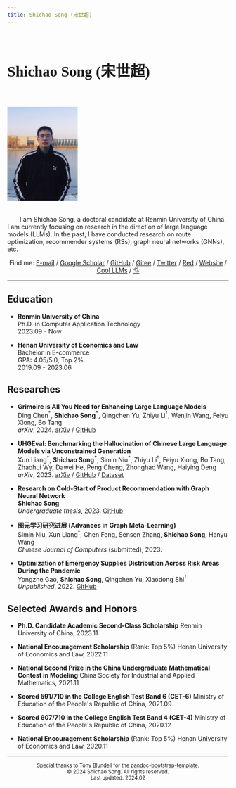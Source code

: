 ```yaml
---
title: Shichao Song (宋世超)
---
```


<br><br>

<p style="font-family: 'KaiTi'; font-size: 2em;">
    <big><strong>Shichao Song (宋世超)</strong></big>
</p><br>

<img src='./assets/avatar.jpg' alt='avatar' width='160px'><br><br>

<p style="text-indent: 2em;">
    I am Shichao Song, a doctoral candidate at Renmin University of China. I am currently focusing on research in the direction of large language models (LLMs). In the past, I have conducted research on route optimization, recommender systems (RSs), graph neural networks (GNNs), etc.
</p>

<p align='center'> Find me: 
    <a href='mailto:song.shichao@outlook.com'>E-mail</a> /
    <a href='https://scholar.google.com/citations?user=91cfp3wAAAAJ'>Google Scholar</a> /
    <a href='https://github.com/Ki-Seki'>GitHub</a> /
    <a href='https://gitee.com/ki_seki'>Gitee</a> /
    <a href='https://twitter.com/Ki_Seki_here'>Twitter</a> /
    <a href='https://www.xiaohongshu.com/user/profile/5b93c22a2169380001d3e50e'>Red</a> /
    <a href='https://ki-seki.github.io'>Website</a> /
    <a href='http://llms.cool'>Cool LLMs</a> /
    <a href='https://ki_seki.gitee.io/us'>💘</a>
</p>

------

## Education

- **Renmin University of China**  
    Ph.D. in Computer Application Technology  
    2023.09 - Now  

- **Henan University of Economics and Law**  
    Bachelor in E-commerce  
    GPA: 4.05/5.0, Top 2%  
    2019.09 - 2023.06  

## Researches

- **Grimoire is All You Need for Enhancing Large Language Models**  
    Ding Chen$^*$, **Shichao Song$^*$**, Qingchen Yu, Zhiyu Li$^†$, Wenjin Wang, Feiyu Xiong, Bo Tang  
    *arXiv*, 2024. 
    [arXiv](https://arxiv.org/abs/2401.03385) /
    [GitHub](https://github.com/IAAR-Shanghai/Grimoire)

- **UHGEval: Benchmarking the Hallucination of Chinese Large Language Models via Unconstrained Generation**  
    Xun Liang$^*$, **Shichao Song$^*$**, Simin Niu$^*$, Zhiyu Li$^†$, Feiyu Xiong, Bo Tang, Zhaohui Wy, Dawei He, Peng Cheng, Zhonghao Wang, Haiying Deng  
    *arXiv*, 2023. 
    [arXiv](https://arxiv.org/abs/2311.15296) /
    [GitHub](https://github.com/IAAR-Shanghai/UHGEval) /
    [Dataset](https://github.com/IAAR-Shanghai/UHGEval/blob/main/data/Xinhua/XinhuaHallucinations.json)

- **Research on Cold-Start of Product Recommendation with Graph Neural Network**  
    **Shichao Song**  
    *Undergraduate thesis*, 2023.
    [GitHub](https://github.com/Ki-Seki/KGCN-pytorch-updated/tree/ugt-only)

- **图元学习研究进展 (Advances in Graph Meta-Learning)**  
    Simin Niu, Xun Liang$^†$, Chen Feng, Sensen Zhang, **Shichao Song**, Hanyu Wang  
    *Chinese Journal of Computers* (submitted), 2023.

- **Optimization of Emergency Supplies Distribution Across Risk Areas During the Pandemic**  
    Yongzhe Gao, **Shichao Song**, Qingchen Yu, Xiaodong Shi$^†$  
    *Unpublished*, 2022. 
    [GitHub](https://github.com/Ki-Seki/MOPSO-for-Distribution)

## Selected Awards and Honors

- **Ph.D. Candidate Academic Second-Class Scholarship**
    Renmin University of China, 2023.11

- **National Encouragement Scholarship** (Rank: Top 5%)
    Henan University of Economics and Law, 2022.11

- **National Second Prize in the China Undergraduate Mathematical Contest in Modeling**
    China Society for Industrial and Applied Mathematics, 2021.11

- **Scored 591/710 in the College English Test Band 6 (CET-6)**
    Ministry of Education of the People's Republic of China, 2021.09

- **Scored 607/710 in the College English Test Band 4 (CET-4)**
    Ministry of Education of the People's Republic of China, 2020.12

- **National Encouragement Scholarship** (Rank: Top 5%)
    Henan University of Economics and Law, 2020.11

------

<small>
<footer align='center'>
    Special thanks to Tony Blundell for the <a href='https://github.com/tonyblundell/pandoc-bootstrap-template'>pandoc-bootstrap-template</a>.<br>
    &copy; 2024 Shichao Song. All rights reserved.<br>
    Last updated: 2024.02
</footer>
</small>
